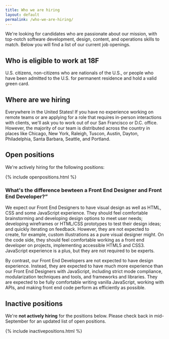 ```yaml
---
title: Who we are hiring
layout: default
permalink: /who-we-are-hiring/
---
```

We're looking for candidates who are passionate about our mission, with top-notch software development, design, content, and operations skills to match. Below you will find a list of our current job openings.

## Who is eligible to work at 18F

U.S. citizens, non-citizens who are nationals of the U.S., or people who have been admitted to the U.S. for permanent residence and hold a valid green card.

## Where are we hiring

Everywhere in the United States! If you have no experience working on remote teams or are applying for a role that requires in-person interactions with clients, we'll ask you to work out of our San Francisco or D.C. office. However, the majority of our team is distributed across the country in places like Chicago, New York, Raleigh, Tuscon, Austin, Dayton, Philadelphia, Santa Barbara, Seattle, and Portland.

## Open positions
We're actively hiring for the following positions:

{% include openpositions.html %}

### What's the difference bewteen a Front End Designer and Front End Developer?”

We expect our Front End Designers to have visual design as well as HTML, CSS and some JavaScript experience. They should feel comfortable brainstorming and developing design options to meet user needs; developing wireframes or HTML/CSS prototypes to test their design ideas; and quickly iterating on feedback. However, they are not expected to create, for example, custom illustrations as a pure visual designer might. On the code side, they should feel comfortable working as a front end developer on projects, implementing accessible HTML5 and CSS3. JavaScript experience is a plus, but they are not required to be experts.

By contrast, our Front End Developers are not expected to have design experience. Instead, they are expected to have much more experience than our Front End Designers with JavaScript, including strict mode compliance, modularization techniques and tools, and frameworks and libraries. They are expected to be fully comfortable writing vanilla JavaScript, working with APIs, and making front end code perform as efficiently as possible.

## Inactive positions
We're **not actively hiring** for the positions below. Please check back in mid-September for an updated list of open positions.

{% include inactivepositions.html %}
